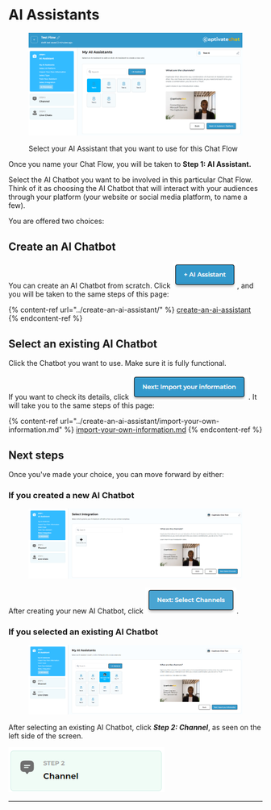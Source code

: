 # AI Assistants

<figure><img src="../../.gitbook/assets/image (19) (1).png" alt=""><figcaption><p>Select your AI Assistant that you want to use for this Chat Flow</p></figcaption></figure>

Once you name your Chat Flow, you will be taken to **Step 1: AI Assistant.**&#x20;

Select the AI Chatbot you want to be involved in this particular Chat Flow. Think of it as choosing the AI Chatbot that will interact with your audiences through your platform (your website or social media platform, to name a few). &#x20;

You are offered two choices:

## Create an AI Chatbot

You can create an AI Chatbot from scratch. Click ![](<../../.gitbook/assets/image (161).png>), and you will be taken to the same steps of this page:&#x20;

{% content-ref url="../create-an-ai-assistant/" %}
[create-an-ai-assistant](../create-an-ai-assistant/)
{% endcontent-ref %}

## Select an existing AI Chatbot

Click the Chatbot you want to use. Make sure it is fully functional.&#x20;

If you want to check its details, click ![](<../../.gitbook/assets/image (160).png>). It will take you to the same steps of this page:

{% content-ref url="../create-an-ai-assistant/import-your-own-information.md" %}
[import-your-own-information.md](../create-an-ai-assistant/import-your-own-information.md)
{% endcontent-ref %}

## Next steps

Once you've made your choice, you can move forward by either:

### If you created a new AI Chatbot

<figure><img src="../../.gitbook/assets/image (166).png" alt=""><figcaption></figcaption></figure>

After creating your new AI Chatbot, click ![](<../../.gitbook/assets/image (163).png>).

### If you selected an existing AI Chatbot

<figure><img src="../../.gitbook/assets/image (165).png" alt=""><figcaption></figcaption></figure>

After selecting an existing AI Chatbot, click _**Step 2: Channel**_, as seen on the left side of the screen.

&#x20;![](<../../.gitbook/assets/image (162).png>)

***

